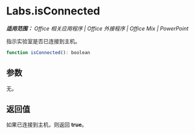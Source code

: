 ﻿
# Labs.isConnected

 _**适用范围：** Office 相关应用程序 | Office 外接程序 | Office Mix | PowerPoint_

指示实验室是否已连接到主机。

```js
function isConnected(): boolean
```


## 参数

无。


## 返回值

如果已连接到主机，则返回 **true**。

